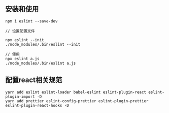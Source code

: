 
## 安装和使用

    npm i eslint --save-dev

    // 设置配置文件

    npx eslint --init
    ./node_modules/.bin/eslint --init

    // 使用
    npx eslint a.js
    ./node_modules/.bin/eslint a.js

## 配置react相关规范
```
yarn add eslint eslint-loader babel-eslint eslint-plugin-react eslint-plugin-import -D
yarn add prettier eslint-config-prettier eslint-plugin-prettier eslint-plugin-react-hooks -D
```

## 